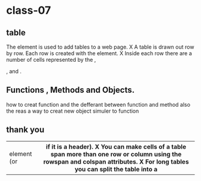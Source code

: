 # class-07
## table 
The <table> element is used to add tables to a web
page.
X A table is drawn out row by row. Each row is created
with the <tr> element.
X Inside each row there are a number of cells
represented by the <td> element (or <th> if it is a
header).
X You can make cells of a table span more than one row
or column using the rowspan and colspan attributes.
X For long tables you can split the table into a <thead>,
<tbody>, and <tfoot>.

## Functions , Methods  and Objects.
how to creat function and the defferant between function and method 
also the reas a way to creat new object simuler to function
## thank you 
